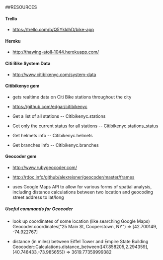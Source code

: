##RESOURCES

#### Trello

- https://trello.com/b/Q5YkldhD/bike-app

#### Heroku

- http://thawing-atoll-1044.herokuapp.com/

#### Citi Bike System Data

- http://www.citibikenyc.com/system-data

#### Citibikenyc gem

- gets realtime data on Citi Bike stations throughout the city

- https://github.com/edgar/citibikenyc

- Get a list of all stations
-- Citibikenyc.stations

- Get only the current status for all stations
-- Citibikenyc.stations_status

- Get helmets info
-- Citibikenyc.helmets

- Get branches info
-- Citibikenyc.branches

#### Geocoder gem

- http://www.rubygeocoder.com/
- http://rdoc.info/github/alexreisner/geocoder/master/frames

- uses Google Maps API to allow for various forms of spatial analysis, including distance calculations between two location and geocoding street address to lat/long

##### Useful commands for Geocoder

- look up coordinates of some location (like searching Google Maps)
Geocoder.coordinates("25 Main St, Cooperstown, NY")
 => [42.700149, -74.922767]

- distance (in miles) between Eiffel Tower and Empire State Building
Geocoder::Calculations.distance_between([47.858205,2.294359], [40.748433,-73.985655])
 => 3619.77359999382




